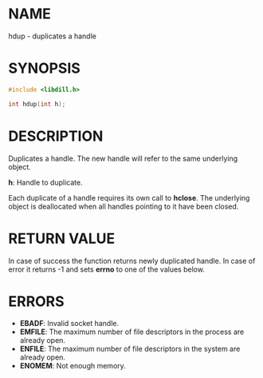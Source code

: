 # NAME

hdup - duplicates a handle

# SYNOPSIS

```c
#include <libdill.h>

int hdup(int h);
```

# DESCRIPTION

Duplicates a handle. The new handle will refer to the same
underlying object.

**h**: Handle to duplicate.

Each duplicate of a handle requires its own call to **hclose**.
The underlying object is deallocated when all handles pointing to it
have been closed.

# RETURN VALUE

In case of success the function returns newly duplicated handle. In case of error it returns -1 and sets **errno** to one of the values below.

# ERRORS

* **EBADF**: Invalid socket handle.
* **EMFILE**: The maximum number of file descriptors in the process are already open.
* **ENFILE**: The maximum number of file descriptors in the system are already open.
* **ENOMEM**: Not enough memory.

